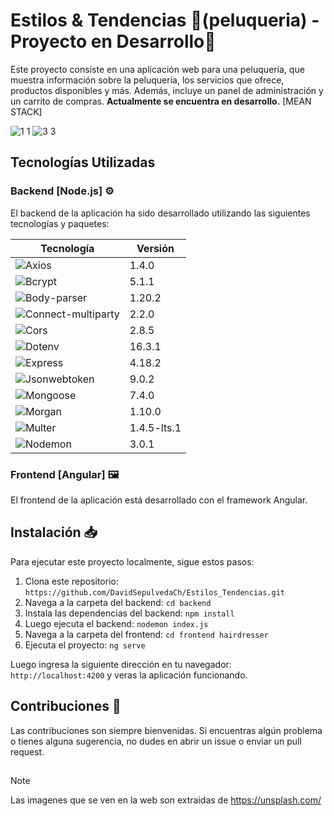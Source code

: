 
# Estilos & Tendencias 💈(peluqueria) - Proyecto en Desarrollo🚧

Este proyecto consiste en una aplicación web para una peluquería, que muestra información sobre la peluquería, los servicios que ofrece, productos disponibles y más. Además, incluye un panel de administración y un carrito de compras. **Actualmente se encuentra en desarrollo.** [MEAN STACK] <br>

![1 1](https://github.com/DavidSepulvedaCh/Estilos_Tendencias/assets/116600515/becf378b-6d42-4e8e-8b41-30aebbcafbc4)
![3 3](https://github.com/DavidSepulvedaCh/Estilos_Tendencias/assets/116600515/c52e30aa-ac36-46e7-a8bc-e129b7d1d34a)

## Tecnologías Utilizadas 

### Backend [Node.js] ⚙️
El backend de la aplicación ha sido desarrollado utilizando las siguientes tecnologías y paquetes:

| Tecnología                  | Versión     | 
|-----------------------------|-------------|
| ![Axios](https://img.shields.io/badge/Axios-1.4.0-brightgreen)                | 1.4.0       |
| ![Bcrypt](https://img.shields.io/badge/Bcrypt-5.1.1-yellow)                    | 5.1.1       |
| ![Body-parser](https://img.shields.io/badge/Body--parser-1.20.2-blue)          | 1.20.2      |
| ![Connect-multiparty](https://img.shields.io/badge/Connect--multiparty-2.2.0-orange) | 2.2.0       |
| ![Cors](https://img.shields.io/badge/Cors-2.8.5-blueviolet)                    | 2.8.5       |
| ![Dotenv](https://img.shields.io/badge/Dotenv-16.3.1-lightgrey)                | 16.3.1      |
| ![Express](https://img.shields.io/badge/Express-4.18.2-green)                   | 4.18.2      |
| ![Jsonwebtoken](https://img.shields.io/badge/Jsonwebtoken-9.0.2-yellowgreen)    | 9.0.2       |
| ![Mongoose](https://img.shields.io/badge/Mongoose-7.4.0-blue)                  | 7.4.0       |
| ![Morgan](https://img.shields.io/badge/Morgan-1.10.0-lightblue)                | 1.10.0      |
| ![Multer](https://img.shields.io/badge/Multer-1.4.5--lts.1-purple)            | 1.4.5-lts.1 |
| ![Nodemon](https://img.shields.io/badge/Nodemon-3.0.1-red)                     | 3.0.1       |

### Frontend [Angular] 🖼️
El frontend de la aplicación está desarrollado con el framework Angular.

## Instalación 📥

Para ejecutar este proyecto localmente, sigue estos pasos:

1. Clona este repositorio: `https://github.com/DavidSepulvedaCh/Estilos_Tendencias.git`
2. Navega a la carpeta del backend: `cd backend`
3. Instala las dependencias del backend: `npm install`
4. Luego ejecuta el backend: `nodemon index.js`
5. Navega a la carpeta del frontend: `cd frontend hairdresser`
6. Ejecuta el proyecto: `ng serve`

Luego ingresa la siguiente dirección en tu navegador: `http://localhost:4200` y veras la aplicación funcionando.

## Contribuciones 📝

Las contribuciones son siempre bienvenidas. Si encuentras algún problema o tienes alguna sugerencia, no dudes en abrir un issue o enviar un pull request.

##
>[!NOTE]
> Las imagenes que se ven en la web son extraidas de https://unsplash.com/
